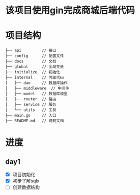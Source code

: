 # 该项目使用gin完成商城后端代码

# 项目结构
```
├── api         // 接口
├── config      // 配置文件
├── docs        // 文档 
├── global      // 全局变量
├── initialize  // 初始化
├── internal    // 内部代码
│   ├── dao     // 数据库操作
│   ├── middleware  // 中间件
│   ├── model   // 数据库模型
│   ├── router  // 路由
│   ├── service // 服务
│   └── utils   // 工具
├── main.go     // 入口
├── README.md   // 说明文档
```
# 进度
## day1
- [x] 项目初始化
- [x] 初步了解sqlx
- [ ] 创建数据结构